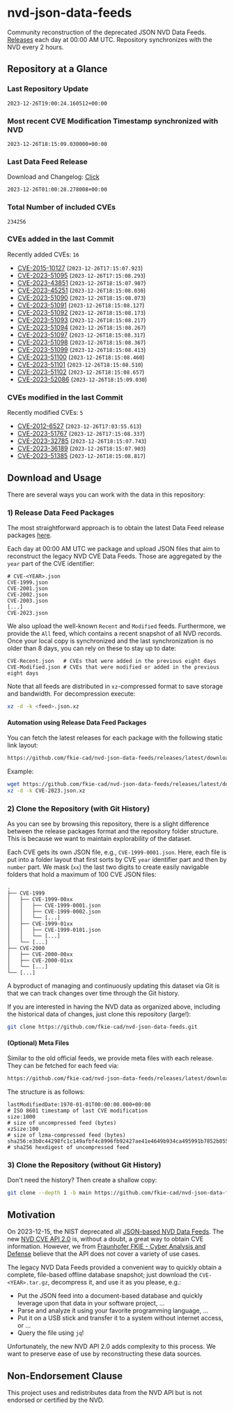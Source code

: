 # nvd-json-data-feeds

Community reconstruction of the deprecated JSON NVD Data Feeds. 
[Releases](https://github.com/fkie-cad/nvd-json-data-feeds/releases/latest) each day at 00:00 AM UTC.
Repository synchronizes with the NVD every 2 hours.

## Repository at a Glance

### Last Repository Update

```plain
2023-12-26T19:00:24.160512+00:00
```

### Most recent CVE Modification Timestamp synchronized with NVD

```plain
2023-12-26T18:15:09.030000+00:00
```

### Last Data Feed Release

Download and Changelog: [Click](https://github.com/fkie-cad/nvd-json-data-feeds/releases/latest)

```plain
2023-12-26T01:00:28.278008+00:00
```

### Total Number of included CVEs

```plain
234256
```

### CVEs added in the last Commit

Recently added CVEs: `16`

* [CVE-2015-10127](CVE-2015/CVE-2015-101xx/CVE-2015-10127.json) (`2023-12-26T17:15:07.923`)
* [CVE-2023-51095](CVE-2023/CVE-2023-510xx/CVE-2023-51095.json) (`2023-12-26T17:15:08.293`)
* [CVE-2023-43851](CVE-2023/CVE-2023-438xx/CVE-2023-43851.json) (`2023-12-26T18:15:07.987`)
* [CVE-2023-45251](CVE-2023/CVE-2023-452xx/CVE-2023-45251.json) (`2023-12-26T18:15:08.030`)
* [CVE-2023-51090](CVE-2023/CVE-2023-510xx/CVE-2023-51090.json) (`2023-12-26T18:15:08.073`)
* [CVE-2023-51091](CVE-2023/CVE-2023-510xx/CVE-2023-51091.json) (`2023-12-26T18:15:08.127`)
* [CVE-2023-51092](CVE-2023/CVE-2023-510xx/CVE-2023-51092.json) (`2023-12-26T18:15:08.173`)
* [CVE-2023-51093](CVE-2023/CVE-2023-510xx/CVE-2023-51093.json) (`2023-12-26T18:15:08.217`)
* [CVE-2023-51094](CVE-2023/CVE-2023-510xx/CVE-2023-51094.json) (`2023-12-26T18:15:08.267`)
* [CVE-2023-51097](CVE-2023/CVE-2023-510xx/CVE-2023-51097.json) (`2023-12-26T18:15:08.317`)
* [CVE-2023-51098](CVE-2023/CVE-2023-510xx/CVE-2023-51098.json) (`2023-12-26T18:15:08.367`)
* [CVE-2023-51099](CVE-2023/CVE-2023-510xx/CVE-2023-51099.json) (`2023-12-26T18:15:08.413`)
* [CVE-2023-51100](CVE-2023/CVE-2023-511xx/CVE-2023-51100.json) (`2023-12-26T18:15:08.460`)
* [CVE-2023-51101](CVE-2023/CVE-2023-511xx/CVE-2023-51101.json) (`2023-12-26T18:15:08.510`)
* [CVE-2023-51102](CVE-2023/CVE-2023-511xx/CVE-2023-51102.json) (`2023-12-26T18:15:08.657`)
* [CVE-2023-52086](CVE-2023/CVE-2023-520xx/CVE-2023-52086.json) (`2023-12-26T18:15:09.030`)


### CVEs modified in the last Commit

Recently modified CVEs: `5`

* [CVE-2012-6527](CVE-2012/CVE-2012-65xx/CVE-2012-6527.json) (`2023-12-26T17:03:55.613`)
* [CVE-2023-51767](CVE-2023/CVE-2023-517xx/CVE-2023-51767.json) (`2023-12-26T17:15:08.337`)
* [CVE-2023-32785](CVE-2023/CVE-2023-327xx/CVE-2023-32785.json) (`2023-12-26T18:15:07.743`)
* [CVE-2023-36189](CVE-2023/CVE-2023-361xx/CVE-2023-36189.json) (`2023-12-26T18:15:07.903`)
* [CVE-2023-51385](CVE-2023/CVE-2023-513xx/CVE-2023-51385.json) (`2023-12-26T18:15:08.817`)


## Download and Usage

There are several ways you can work with the data in this repository:

### 1) Release Data Feed Packages

The most straightforward approach is to obtain the latest Data Feed release packages [here](https://github.com/fkie-cad/nvd-json-data-feeds/releases/latest).

Each day at 00:00 AM UTC we package and upload JSON files that aim to reconstruct the legacy NVD CVE Data Feeds.
Those are aggregated by the `year` part of the CVE identifier:

```
# CVE-<YEAR>.json
CVE-1999.json
CVE-2001.json
CVE-2002.json
CVE-2003.json
[...]
CVE-2023.json
```

We also upload the well-known `Recent` and `Modified` feeds.
Furthermore, we provide the `All` feed, which contains a recent snapshot of all NVD records.
Once your local copy is synchronized and the last synchronization is no older than 8 days, you can rely on these to stay up to date:

```plain
CVE-Recent.json   # CVEs that were added in the previous eight days
CVE-Modified.json # CVEs that were modified or added in the previous eight days
```

Note that all feeds are distributed in `xz`-compressed format to save storage and bandwidth.
For decompression execute:

```sh
xz -d -k <feed>.json.xz
```


#### Automation using Release Data Feed Packages

You can fetch the latest releases for each package with the following static link layout:

```sh
https://github.com/fkie-cad/nvd-json-data-feeds/releases/latest/download/CVE-<YEAR>.json.xz
```

Example:

```sh
wget https://github.com/fkie-cad/nvd-json-data-feeds/releases/latest/download/CVE-2023.json.xz
xz -d -k CVE-2023.json.xz
```



### 2) Clone the Repository (with Git History)

As you can see by browsing this repository, there is a slight difference between the release packages format and the repository folder structure.
This is because we want to maintain explorability of the dataset.

Each CVE gets its own JSON file, e.g., `CVE-1999-0001.json`.
Here, each file is put into a folder layout that first sorts by CVE `year` identifier part and then by `number` part.
We mask (`xx`) the last two digits to create easily navigable folders that hold a maximum of 100 CVE JSON files:

```plain
.
├── CVE-1999
│   ├── CVE-1999-00xx
│   │   ├── CVE-1999-0001.json
│   │   ├── CVE-1999-0002.json
│   │   └── [...]
│   ├── CVE-1999-01xx
│   │   ├── CVE-1999-0101.json
│   │   └── [...]
│   └── [...]
├── CVE-2000
│   ├── CVE-2000-00xx
│   ├── CVE-2000-01xx
│   └── [...]
└── [...]
```

A byproduct of managing and continuously updating this dataset via Git is that we can track changes over time through the Git history.

If you are interested in having the NVD data as organized above, including the historical data of changes, just clone this repository (large!):

```sh
git clone https://github.com/fkie-cad/nvd-json-data-feeds.git
```

#### (Optional) Meta Files

Similar to the old official feeds, we provide meta files with each release. They can be fetched for each feed via:

```sh
https://github.com/fkie-cad/nvd-json-data-feeds/releases/latest/download/CVE-<YEAR>.meta
```

The structure is as follows:

```plain
lastModifiedDate:1970-01-01T00:00:00.000+00:00                          # ISO 8601 timestamp of last CVE modification
size:1000                                                               # size of uncompressed feed (bytes)
xzSize:100                                                              # size of lzma-compressed feed (bytes)
sha256:e3b0c44298fc1c149afbf4c8996fb92427ae41e4649b934ca495991b7852b855 # sha256 hexdigest of uncompressed feed
```


### 3) Clone the Repository (without Git History)

Don't need the history? Then create a shallow copy:

```sh
git clone --depth 1 -b main https://github.com/fkie-cad/nvd-json-data-feeds.git
```

## Motivation

On 2023-12-15, the NIST deprecated all [JSON-based NVD Data Feeds](https://nvd.nist.gov/vuln/data-feeds#divRetirementBanner-1).
The new [NVD CVE API 2.0](https://nvd.nist.gov/developers/vulnerabilities) is, without a doubt, a great way to obtain CVE information.
However, we from [Fraunhofer FKIE - Cyber Analysis and Defense](https://www.fkie.fraunhofer.de/en/departments/cad.html) believe that the API does not cover a variety of use cases.

The legacy NVD Data Feeds provided a convenient way to quickly obtain a complete, file-based offline database snapshot; just download the `CVE-<YEAR>.tar.gz`, decompress it, and use it as you please, e.g.:

* Put the JSON feed into a document-based database and quickly leverage upon that data in your software project, ...
* Parse and analyze it using your favorite programming language, ...
* Put it on a USB stick and transfer it to a system without internet access, or ...
* Query the file using `jq`!

Unfortunately, the new NVD API 2.0 adds complexity to this process.
We want to preserve ease of use by reconstructing these data sources.

## Non-Endorsement Clause

This project uses and redistributes data from the NVD API but is not endorsed or certified by the NVD.